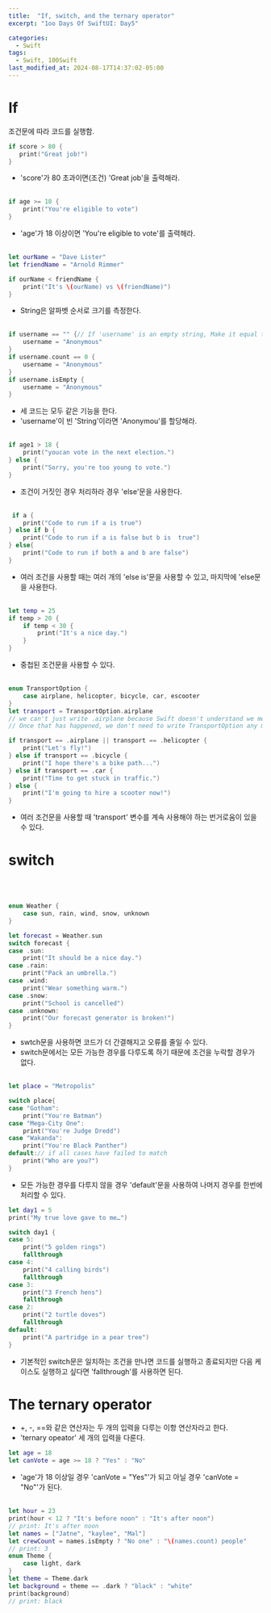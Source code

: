 ```yaml
---
title:  "If, switch, and the ternary operator"
excerpt: "1oo Days Of SwiftUI: Day5"

categories:
  - Swift
tags:
  - Swift, 100Swift
last_modified_at: 2024-08-17T14:37:02-05:00
---
```

 # If
 조건문에 따라 코드를 실행함.

 ```swift
 if score > 80 {
    print("Great job!")
} 
```
- 'score'가 80 초과이면(조건) 'Great job'을 출력해라.
<br><br>
```swift
if age >= 18 {
    print("You're eligible to vote")
}
```
- 'age'가 18 이상이면 'You're eligible to vote'를 출력해라.
<br><br>

```swift
let ourName = "Dave Lister"
let friendName = "Arnold Rimmer"

if ourName < friendName {
    print("It's \(ourName) vs \(friendName)")
}
```
- String은 알파벳 순서로 크기를 측정한다.
<br><br>
```swift
if username == "" {// If 'username' is an empty string, Make it equal to "Anonymous"
    username = "Anonymous"
}
if username.count == 0 {
    username = "Anonymous"
}
if username.isEmpty {
    username = "Anonymous"
}
```
- 세 코드는 모두 같은 기능을 한다. 
- 'username'이 빈 'String'이라면 'Anonymou'를 할당해라.
<br><br>

```swift
if age1 > 18 {
    print("youcan vote in the next election.")
} else {
    print("Sorry, you're too young to vote.")
}
```
- 조건이 거짓인 경우 처리하라 경우 'else'문을 사용한다. <br><br>
```swift
 if a {
    print("Code to run if a is true")
} else if b {
    print("Code to run if a is false but b is  true")
} else{
    print("Code to run if both a and b are false")
}
```
- 여러 조건을 사용할 때는 여러 개의 'else is'문을 사용할 수 있고, 마지막에 'else문을 사용한다.<br><br>
```swift
let temp = 25
if temp > 20 {
    if temp < 30 {
        print("It's a nice day.")
    }
}
```
- 중첩된 조건문을 사용할 수 있다.<br><br>
```swift
enum TransportOption {
    case airplane, helicopter, bicycle, car, escooter
}
let transport = TransportOption.airplane
// we can't just write .airplane because Swift doesn't understand we mean the TransportOption enum.
// Once that has happened, we don't need to write TransportOption any more

if transport == .airplane || transport == .helicopter {
    print("Let's fly!")
} else if transport == .bicycle {
    print("I hope there's a bike path...")
} else if transport == .car {
    print("Time to get stuck in traffic.")
} else {
    print("I'm going to hire a scooter now!")
}
```
- 여러 조건문을 사용할 때 'transport' 변수를 계속 사용해야 하는 번거로움이 있을 수 있다.

# switch
<br><br>
```swift
enum Weather {
    case sun, rain, wind, snow, unknown
}

let forecast = Weather.sun
switch forecast {
case .sun:
    print("It should be a nice day.")
case .rain:
    print("Pack an umbrella.")
case .wind:
    print("Wear something warm.")
case .snow:
    print("School is cancelled")
case .unknown:
    print("Our forecast generator is broken!")
}
```
- swtch문을 사용하면 코드가 더 간결해지고 오류를 줄일 수 있다.
- switch문에서는 모든 가능한 경우를 다루도록 하기 때문에 조건을 누락할 경우가 없다.
<br><br>
```swift
let place = "Metropolis"

switch place{
case "Gotham":
    print("You're Batman")
case "Mega-City One":
    print("You're Judge Dredd")
case "Wakanda":
    print("You're Black Panther")
default:// if all cases have failed to match
    print("Who are you?")
}
```
- 모든 가능한 경우를 다루지 않을 경우 'default'문을 사용하여 나머지 경우를 한번에 처리할 수 있다.

```swift
let day1 = 5
print("My true love gave to me…")

switch day1 {
case 5:
    print("5 golden rings")
    fallthrough
case 4:
    print("4 calling birds")
    fallthrough
case 3:
    print("3 French hens")
    fallthrough
case 2:
    print("2 turtle doves")
    fallthrough
default:
    print("A partridge in a pear tree")
}
```
- 기본적인 switch문은 일치하는 조건을 만나면 코드를 실행하고 종료되지만 다음 케이스도 실행하고 싶다면 'fallthrough'를 사용하면 된다.

# The ternary operator
- +, -, ==와 같은 연산자는 두 개의 입력을 다루는 이항 연산자라고 한다.
- 'ternary opeator' 세 개의 입력을 다룬다.
```swift
let age = 18
let canVote = age >= 18 ? "Yes" : "No"
```
- 'age'가 18 이상일 경우 'canVote = "Yes"'가 되고 아닐 경우 'canVote = "No"'가 된다.<br><br>
```swift
let hour = 23
print(hour < 12 ? "It's before noon" : "It's after noon")
// print: It's after noon
let names = ["Jatne", "kaylee", "Mal"]
let crewCount = names.isEmpty ? "No one" : "\(names.count) people"
// print: 3
enum Theme {
    case light, dark
}
let theme = Theme.dark
let background = theme == .dark ? "black" : "white"
print(background)
// print: black
```
